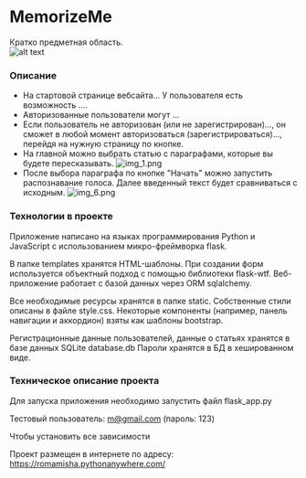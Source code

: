 # MemorizeMe #

Кратко предметная область.  
![alt text](screens/main_page.png)
 

### Описание ### 
* На стартовой странице вебсайта... У пользователя есть возможность 
....
* Авторизованные пользователи могут ...
* Если пользователь не авторизован (или не зарегистрирован)..., 
он сможет в любой момент авторизоваться (зарегистрироваться)...,
перейдя на нужную страницу по кнопке.
* На главной можно выбрать статью с параграфами, которые вы будете пересказывать. 
![img_1.png](img_1.png)
* После выбора параграфа по кнопке "Начать" можно запустить распознавание голоса. Далее введенный текст будет сравниваться с исходным.
![img_6.png](img_6.png)
 

### Технологии в проекте ###

Приложение написано на языках программирования Python и JavaScript c использованием микро-фреймворка flask. 

В папке templates хранятся HTML-шаблоны. 
При создании форм используется объектный подход с помощью библиотеки flask-wtf.
Веб-приложение работает с базой данных через ORM sqlalchemy.

Все необходимые ресурсы хранятся в папке static. Собственные стили описаны в файле style.css.
Некоторые компоненты (например, панель навигации и аккордион) взяты как шаблоны bootstrap.

Регистрационные данные пользователей, данные о статьях хранятся 
в базе данных SQLite database.db
Пароли хранятся в БД в хешированном виде. 

### Техническое описание проекта ###
Для запуска приложения необходимо запустить файл flask_app.py  

Тестовый пользователь: m@gmail.com (пароль: 123) 

Чтобы установить все зависимости 

[//]: # (достаточно в консоли &#40;терминале&#41; вызвать команду  )

[//]: # (pip install -r requirements.txt)

Проект размещен в интернете по адресу: https://romamisha.pythonanywhere.com/
